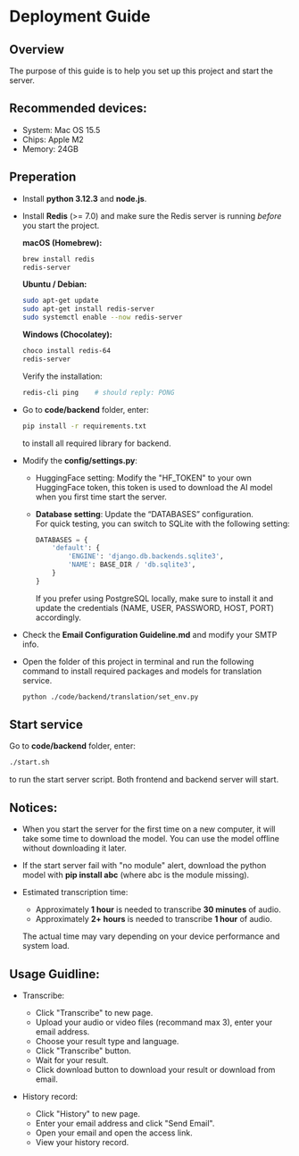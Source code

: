 # Deployment Guide

## Overview

The purpose of this guide is to help you set up this project and start the server.

## Recommended devices:
- System: Mac OS 15.5
- Chips: Apple M2
- Memory: 24GB

## Preperation

* Install **python 3.12.3** and **node.js**.

* Install **Redis** (>= 7.0) and make sure the Redis server is running *before* you start the project.

  **macOS (Homebrew):**

  ```bash
  brew install redis
  redis-server
  ```

  **Ubuntu / Debian:**

  ```bash
  sudo apt-get update
  sudo apt-get install redis-server
  sudo systemctl enable --now redis-server
  ```

  **Windows (Chocolatey):**

  ```powershell
  choco install redis-64
  redis-server
  ```

  Verify the installation:

  ```bash
  redis-cli ping    # should reply: PONG
  ```

* Go to **code/backend** folder, enter:

  ```bash
  pip install -r requirements.txt
  ```

  to install all required library for backend.

* Modify the **config/settings.py**:

  * HuggingFace setting: Modify the "HF\_TOKEN" to your own HuggingFace token, this token is used to download the AI model when you first time start the server.

  * **Database setting**: Update the “DATABASES” configuration.  
      For quick testing, you can switch to SQLite with the following setting:

      ```python
      DATABASES = {
          'default': {
              'ENGINE': 'django.db.backends.sqlite3',
              'NAME': BASE_DIR / 'db.sqlite3',
          }
      }
      ```

      If you prefer using PostgreSQL locally, make sure to install it and update the credentials (NAME, USER, PASSWORD, HOST, PORT) accordingly.


* Check the **Email Configuration Guideline.md** and modify your SMTP info.

* Open the folder of this project in terminal and run the following command to install required packages and models for translation service.

  ```bash
  python ./code/backend/translation/set_env.py
  ```

## Start service

Go to **code/backend** folder, enter:

```bash
./start.sh
```

to run the start server script. Both frontend and backend server will start.

## Notices:

* When you start the server for the first time on a new computer, it will take some time to download the model. You can use the model offline without downloading it later.
* If the start server fail with "no module" alert, download the python model with **pip install abc** (where abc is the module missing).
* Estimated transcription time:

  * Approximately **1 hour** is needed to transcribe **30 minutes** of audio.
  * Approximately **2+ hours** is needed to transcribe **1 hour** of audio.

  The actual time may vary depending on your device performance and system load.


## Usage Guidline:

* Transcribe:

  * Click "Transcribe" to new page.
  * Upload your audio or video files (recommand max 3), enter your email address.
  * Choose your result type and language.
  * Click "Transcribe" button.
  * Wait for your result.
  * Click download button to download your result or download from email.

* History record:

  * Click "History" to new page.
  * Enter your email address and click "Send Email".
  * Open your email and open the access link.
  * View your history record.
